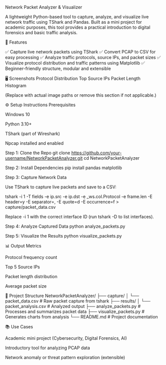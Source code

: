 Network Packet Analyzer & Visualizer

A lightweight Python-based tool to capture, analyze, and visualize live network traffic using TShark and Pandas. Built as a mini project for academic purposes, this tool provides a practical introduction to digital forensics and basic traffic analysis.

📌 Features

✅ Capture live network packets using TShark
✅ Convert PCAP to CSV for easy processing
✅ Analyze traffic protocols, source IPs, and packet sizes
✅ Visualize protocol distribution and traffic patterns using Matplotlib
✅ Beginner-friendly structure, modular and extensible

🖥️ Screenshots
Protocol Distribution	Top Source IPs	Packet Length Histogram

	
	

(Replace with actual image paths or remove this section if not applicable.)

⚙️ Setup Instructions
Prerequisites

Windows 10

Python 3.10+

TShark (part of Wireshark)

Npcap installed and enabled

Step 1: Clone the Repo
git clone https://github.com/your-username/NetworkPacketAnalyzer.git
cd NetworkPacketAnalyzer

Step 2: Install Dependencies
pip install pandas matplotlib

Step 3: Capture Network Data

Use TShark to capture live packets and save to a CSV:

tshark -i 1 -T fields -e ip.src -e ip.dst -e _ws.col.Protocol -e frame.len -E header=y -E separator=, -E quote=d -E occurrence=f > capture/packet_data.csv


Replace -i 1 with the correct interface ID (run tshark -D to list interfaces).

Step 4: Analyze Captured Data
python analyze_packets.py

Step 5: Visualize the Results
python visualize_packets.py

📊 Output Metrics

Protocol frequency count

Top 5 Source IPs

Packet length distribution

Average packet size

📁 Project Structure
NetworkPacketAnalyzer/
├── capture/
│   └── packet_data.csv         # Raw packet capture from tshark
├── results/
│   └── packet_analysis.csv     # Analyzed output
├── analyze_packets.py          # Processes and summarizes packet data
├── visualize_packets.py        # Generates charts from analysis
└── README.md                   # Project documentation

📚 Use Cases

Academic mini project (Cybersecurity, Digital Forensics, AI)

Introductory tool for analyzing PCAP data

Network anomaly or threat pattern exploration (extensible)
